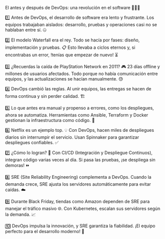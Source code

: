 El antes y después de DevOps: una revolución en el software 🚀👨‍💻

1️⃣ Antes de DevOps, el desarrollo de software era lento y frustrante. Los equipos trabajaban aislados: desarrollo, pruebas y operaciones casi no se hablaban entre sí. 🤐

2️⃣ El modelo Waterfall era el rey. Todo se hacía por fases: diseño, implementación y pruebas. 📋 Esto llevaba a ciclos eternos y, si encontrabas un error, !tenías que empezar de nuevo! ⏳

3️⃣ ¿Recuerdas la caída de PlayStation Network en 2011? 🎮 23 días offline y millones de usuarios afectados. Todo porque no había comunicación entre equipos, y las actualizaciones se hacían manualmente. 😓

4️⃣ DevOps cambió las reglas. Al unir equipos, las entregas se hacen de forma continua y sin perder calidad. 🏗️

5️⃣ Lo que antes era manual y propenso a errores, como los despliegues, ahora se automatiza. Herramientas como Ansible, Terraform y Docker gestionan la infraestructura como código. 📜

6️⃣ Netflix es un ejemplo top. 💡 Con DevOps, hacen miles de despliegues diarios sin interrumpir el servicio. Usan Spinnaker para garantizar despliegues confiables. ✅

7️⃣ ¿Cómo lo logran? 🚀 Con CI/CD (Integración y Despliegue Continuos), integran código varias veces al día. Si pasa las pruebas, ¡se despliega sin demoras! ⏩

8️⃣ SRE (Site Reliability Engineering) complementa a DevOps. Cuando la demanda crece, SRE ajusta los servidores automáticamente para evitar caídas. ☁️

9️⃣ Durante Black Friday, tiendas como Amazon dependen de SRE para manejar el tráfico masivo 🌐. Con Kubernetes, escalan sus servidores según la demanda. 📈

🔟 DevOps impulsa la innovación, y SRE garantiza la fiabilidad. ¡El equipo perfecto para el desarrollo moderno! 💪